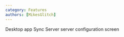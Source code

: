 ```yaml
---
category: Features
authors: [MikesGlitch]
---
```


Desktop app Sync Server server configuration screen
